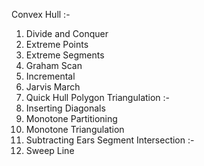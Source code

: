 Convex Hull :-
  1. Divide and Conquer
  2. Extreme Points
  3. Extreme Segments
  4. Graham Scan
  5. Incremental
  6. Jarvis March
  7. Quick Hull
Polygon Triangulation :-
  1. Inserting Diagonals
  2. Monotone Partitioning
  3. Monotone Triangulation
  4. Subtracting Ears
Segment Intersection :-
  1. Sweep Line
